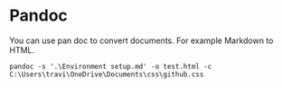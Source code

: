 # Pandoc

You can use pan doc to convert documents. For example Markdown to HTML.

```PS
pandoc -s '.\Environment setup.md' -o test.html -c C:\Users\travi\OneDrive\Documents\css\github.css
```